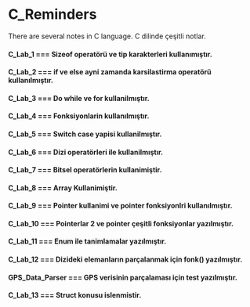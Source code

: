 # C_Reminders

There are several notes in C language.
C dilinde çeşitli notlar.

#### C_Lab_1 === Sizeof operatörü ve tip karakterleri kullanımıştır.
#### C_Lab_2 === if ve else ayni zamanda karsilastirma operatörü kullanılmıştır.
#### C_Lab_3 === Do while ve for kullanilmıştır.
#### C_Lab_4 === Fonksiyonlarin kullanılmıştır.
#### C_Lab_5 === Switch case yapisi kullanilmıştır.
#### C_Lab_6 === Dizi operatörleri ile  kullanilmıştır.
#### C_Lab_7 === Bitsel operatörlerin kullanimiştir.
#### C_Lab_8 === Array Kullanimiştir.
#### C_Lab_9 === Pointer kullanimi ve pointer fonksiyonlri kullanılmıştır.
#### C_Lab_10 === Pointerlar 2 ve pointer çeşitli fonksiyonlar yazılmıştır.
#### C_Lab_11 === Enum ile tanimlamalar yazılmıştır.
#### C_Lab_12 === Dizideki elemanların parçalanmak için fonk() yazılmıştır.
#### GPS_Data_Parser === GPS verisinin parçalaması için test yazılmıştır.
#### C_Lab_13 === Struct konusu islenmistir.
